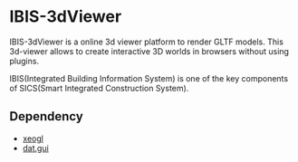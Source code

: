 # IBIS-3dViewer

IBIS-3dViewer is a online 3d viewer platform to render GLTF models. This 3d-viewer allows to create interactive 3D worlds in browsers without using plugins.

IBIS(Integrated Building Information System) is one of the key components of SICS(Smart Integrated Construction System). 

## Dependency
- [xeogl](https://xeogl.org/)
- [dat.gui](https://github.com/dataarts/dat.gui)

